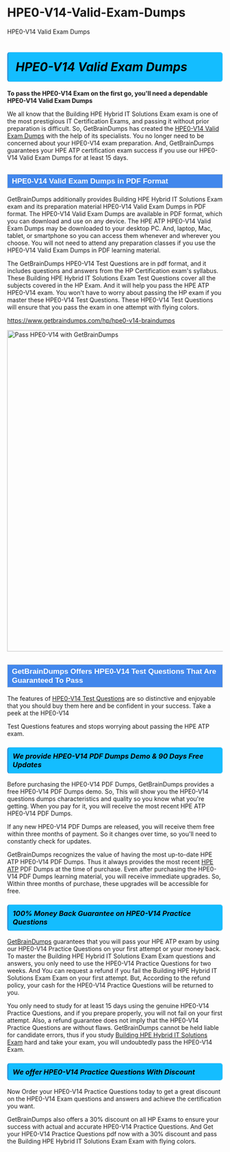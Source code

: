# HPE0-V14-Valid-Exam-Dumps
HPE0-V14 Valid Exam Dumps
<h1><strong><span style="display: block; color: #000000; background: #14BDFF; border: 0.5px solid #AED6F1; border-left: 3px solid #3498DB; padding: .6em; border-radius: 6px;">                     <em>HPE0-V14 <span class="exam_variation">Valid Exam Dumps</span> </em>                </span></strong>            </h1>                        <p><strong>To pass the HPE0-V14 Exam on the first go, you'll need a dependable HPE0-V14 <span class="exam_variation">Valid Exam Dumps</span></strong></p>                        <p>We all know that the Building HPE Hybrid IT Solutions Exam exam is one of the most prestigious IT Certification Exams,             and passing it without prior preparation is difficult. So, GetBrainDumps has created the <a href="https://www.getbraindumps.com/hp/hpe0-v14-braindumps">HPE0-V14 <span class="exam_variation">Valid Exam Dumps</span></a> with the help of its specialists.             You no longer need to be concerned about your HPE0-V14 exam preparation. And, GetBrainDumps guarantees your HPE ATP certification             exam success if you use our HPE0-V14 <span class="exam_variation">Valid Exam Dumps</span> for at least 15 days.</p>                        <h2 style="background: #4287ec; border: 1px solid #cccccc; padding: 5px 10px;">                <span style="color: #ffffff;">                    <span style="font-size: 11pt;">                        <span style="line-height: normal;">                            <span style="font-family: Calibri,sans-serif;">                                <strong>                                    <span style="font-size: 13.0pt;">HPE0-V14 <span class="exam_variation">Valid Exam Dumps</span> in PDF Format</span>                                </strong>                            </span>                        </span>                    </span>                </span>            </h2>                        <p>GetBrainDumps additionally provides Building HPE Hybrid IT Solutions Exam exam and its preparation material HPE0-V14 <span class="exam_variation">Valid Exam Dumps</span> in PDF format.             The HPE0-V14 <span class="exam_variation">Valid Exam Dumps</span> are available in PDF format, which you can download and use on any device. The HPE ATP HPE0-V14 <span class="exam_variation">Valid Exam Dumps</span> may be downloaded             to your desktop PC. And, laptop, Mac, tablet, or smartphone so you can access them whenever and wherever you choose. You will not need to attend any preparation classes if you use             the HPE0-V14 <span class="exam_variation">Valid Exam Dumps</span> in PDF learning material. </p>                        <p>The GetBrainDumps HPE0-V14 <span class="exam_variation2">Test Questions</span> are in pdf format, and  it includes questions and answers from the HP Certification exam's syllabus. These             Building HPE Hybrid IT Solutions Exam <span class="exam_variation2">Test Questions</span> cover all the subjects covered in the HP Exam. And it will help you pass the             HPE ATP HPE0-V14 exam. You won't have to worry about passing the HP exam if you master these HPE0-V14 <span class="exam_variation2">Test Questions</span>.             These HPE0-V14 <span class="exam_variation2">Test Questions</span> will ensure that you pass the exam in one attempt with flying colors.</p>                        <p><a href="https://www.getbraindumps.com/hp/hpe0-v14-braindumps">https://www.getbraindumps.com/hp/hpe0-v14-braindumps</a></p>                        <p><a href="https://www.getbraindumps.com/"><img src="https://www.getbraindumps.com/images/get-updated-exam-questions-with-discount-getbraindumps.jpg" class="postImage" alt="Pass HPE0-V14 with GetBrainDumps" width="750"></a></p>                            <h2 style="background: #4287ec; border: 1px solid #cccccc; padding: 5px 10px;">                <span style="color: #ffffff;">                    <span style="font-size: 11pt;">                        <span style="line-height: normal;">                            <span style="font-family: Calibri,sans-serif;">                                <strong>                                    <span style="font-size: 13.0pt;">GetBrainDumps Offers HPE0-V14 <span class="exam_variation2">Test Questions</span> That Are Guaranteed To Pass</span>                                </strong>                            </span>                        </span>                    </span>                </span>            </h2>                        <p>The features of <a href="https://www.getbraindumps.com/hp-braindumps.html">HPE0-V14 <span class="exam_variation2">Test Questions</span></a> are so distinctive and enjoyable that you should buy them here and be confident in your success. Take a peek at the HPE0-V14</p>            <p> <span class="exam_variation2">Test Questions</span> features and stops worrying about passing the HPE ATP exam.</p>                        <h3>                <strong>                    <span style="display: block; color: #000000; background: #14BDFF; border: 0.5px solid #AED6F1; border-left: 3px solid #3498DB; padding: .6em; border-radius: 6px;">                        <em>We provide HPE0-V14 <span class="exam_variation3">PDF Dumps</span> Demo &amp; 90 Days Free Updates</em>                    </span>                </strong>            </h3>                        <p>Before purchasing the HPE0-V14 <span class="exam_variation3">PDF Dumps</span>, GetBrainDumps provides a free HPE0-V14 <span class="exam_variation3">PDF Dumps</span> demo. So, This will show you the HPE0-V14 questions dumps             characteristics and quality so you know what you're getting. When you pay for it, you will receive the most recent             HPE ATP HPE0-V14 <span class="exam_variation3">PDF Dumps</span>.</p>                        <p>If any new HPE0-V14 <span class="exam_variation3">PDF Dumps</span> are released, you will receive them free within three months of payment.             So it changes over time, so you'll need to constantly check for updates.</p>                        <p>GetBrainDumps recognizes the value of having the most up-to-date HPE ATP HPE0-V14 <span class="exam_variation3">PDF Dumps</span>. Thus it always provides the most recent             <a href="https://www.getbraindumps.com/hp/hpe-atp-braindumps.html">HPE ATP</a> <span class="exam_variation3">PDF Dumps</span> at the time of purchase. Even after purchasing the HPE0-V14 <span class="exam_variation3">PDF Dumps</span> learning material, you will receive immediate upgrades.             So, Within three months of purchase, these upgrades will be accessible for free.</p>                        <h3>                <strong>                    <span style="display: block; color: #000000; background: #14BDFF; border: 0.5px solid #AED6F1; border-left: 3px solid #3498DB; padding: .6em; border-radius: 6px;">                        <em>100% Money Back Guarantee on HPE0-V14 <span class="exam_variation4">Practice Questions</span></em>                    </span>                </strong>            </h3>                        <p><a href="https://www.getbraindumps.com/">GetBrainDumps</a> guarantees that you will pass your HPE ATP exam by using our HPE0-V14 <span class="exam_variation4">Practice Questions</span> on your first attempt or your money back.             To master the Building HPE Hybrid IT Solutions Exam Exam questions and answers, you only need to use the HPE0-V14 <span class="exam_variation4">Practice Questions</span> for             two weeks. And You can request a refund if you fail the Building HPE Hybrid IT Solutions Exam Exam on your first attempt. But, According to the refund policy, your cash             for the HPE0-V14 <span class="exam_variation4">Practice Questions</span> will be returned to you.</p>                        <p>You only need to study for at least 15 days using the genuine HPE0-V14 <span class="exam_variation4">Practice Questions</span>, and if you prepare properly, you will not fail on your first attempt.             Also, a refund guarantee does not imply that the HPE0-V14 <span class="exam_variation4">Practice Questions</span> are without flaws. GetBrainDumps cannot be held liable for candidate errors,             thus if you study <a href="https://www.getbraindumps.com/hp/hpe0-v14-braindumps">Building HPE Hybrid IT Solutions Exam</a> hard and take your exam, you will undoubtedly pass the HPE0-V14 Exam. </p>                        <h3>                <strong>                    <span style="display: block; color: #000000; background: #14BDFF; border: 0.5px solid #AED6F1; border-left: 3px solid #3498DB; padding: .6em; border-radius: 6px;">                        <em>We offer HPE0-V14 <span class="exam_variation4">Practice Questions</span> With Discount</em>                    </span>                </strong>            </h3>                        <p>Now Order your HPE0-V14 <span class="exam_variation4">Practice Questions</span> today to get a great discount on the HPE0-V14 Exam questions and answers and achieve the certification you want.</p>                        <p>GetBrainDumps also offers a 30% discount on all HP Exams to ensure your success with actual and accurate HPE0-V14 <span class="exam_variation4">Practice Questions</span>. And Get your HPE0-V14 <span class="exam_variation4">Practice Questions</span>             pdf now with a 30% discount and pass the Building HPE Hybrid IT Solutions Exam Exam with flying colors.</p>                    
